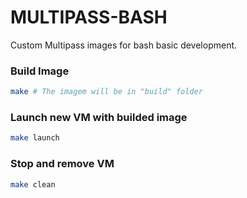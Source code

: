 MULTIPASS-BASH
==============

Custom Multipass images for bash basic development.

### Build Image
```bash
make # The imagem will be in "build" folder
```

### Launch new VM with builded image
```bash
make launch
```

### Stop and remove VM
```bash
make clean
```

